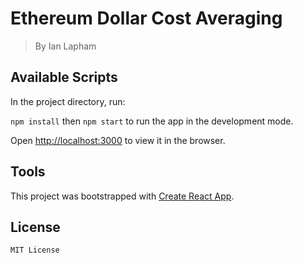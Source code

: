 # Ethereum Dollar Cost Averaging

> By Ian Lapham

## Available Scripts

In the project directory, run:

`npm install` then `npm start` to run the app in the development mode.

Open [http://localhost:3000](http://localhost:3000) to view it in the browser.

## Tools

This project was bootstrapped with [Create React App](https://github.com/facebook/create-react-app).

## License

`MIT License`


